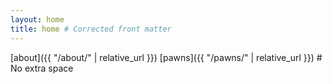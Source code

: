 ```yaml
---
layout: home
title: home # Corrected front matter
---
```


[about]({{ "/about/" | relative_url }})
[pawns]({{ "/pawns/" | relative_url }}) # No extra space